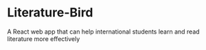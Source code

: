 # Literature-Bird
A React web app that can help international students learn and read literature more effectively
